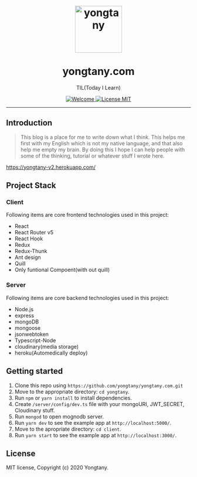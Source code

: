 <h1 align="center">
<br>
  <a href="https://yongtany-v2.herokuapp.com/"><img src="https://encrypted-tbn0.gstatic.com/images?q=tbn:ANd9GcQlFrdi3Hoz4pV_yyca2V6_po8TjOOQuhQUqOq6UcIabiLA7sAU" alt="yongtany" width="128"></a>
<br>
<br>
yongtany.com
</h1>

<p align="center">TIL(Today I Learn)</p>

<p align="center">
  <a href="https://github.com/yongtany/yongtany.com/edit/master/README.md">
    <img src="https://img.shields.io/badge/PRs-welcome-brightgreen.svg?style=flat-square" alt="Welcome">
  </a>
  <a href="https://opensource.org/licenses/MIT">
    <img src="https://img.shields.io/badge/license-MIT-blue.svg?style=flat-square" alt="License MIT">
  </a>
</p>

<hr />

## Introduction

> This blog is a place for me to write down what I think. This helps me first with my English which is not my native language, and that also help me empty my brain. By doing this I hope I can help people with some of the thinking, tutorial or whatever stuff I wrote here.

https://yongtany-v2.herokuapp.com/

## Project Stack

### Client

Following items are core frontend technologies used in this project:

- React
- React Router v5
- React Hook
- Redux
- Redux-Thunk
- Ant design
- Quill
- Only funtional Compoent(with out quill)

### Server

Following items are core backend technologies used in this project:

- Node.js
- express
- mongoDB
- mongoose
- jsonwebtoken
- Typescript-Node
- cloudinary(media storage)
- heroku(Automedically deploy)

## Getting started

1. Clone this repo using `https://github.com/yongtany/yongtany.com.git`
2. Move to the appropriate directory: `cd yongtany`.
3. Run `npm` or `yarn install` to install dependencies.
4. Create `/server/config/dev.ts` file with your mongoURI, JWT_SECRET, Cloudinary stuff.
5. Run `mongod` to open mognodb server.
6. Run `yarn dev` to see the example app at `http://localhost:5000/`.
7. Move to the apropriate directory: `cd client`.
8. Run `yarn start` to see the example app at `http://localhost:3000/`.

## License

MIT license, Copyright (c) 2020 Yongtany.
